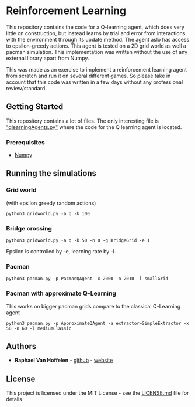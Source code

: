 # Reinforcement Learning

This repository contains the code for a Q-learning agent, which does very little on construction, but instead learns by trial and error from interactions with the environment through its update method. The agent aslo has access to epsilon-greedy actions. This agent is tested on a 2D grid world as well a pacman simulation.
This implementation was written without the use of any external library apart from Numpy.

This was made as an exercise to implement a reinforcement learning agent from scratch and run it on several different games. So please take in account that this code was written in a few days without any professional review/standard.

## Getting Started

This repository contains a lot of files. The only interesting file is ["qlearningAgents.py"](qlearningAgents.py) where the code for the Q learning agent is located.

### Prerequisites

- [Numpy](https://numpy.org/)

## Running the simulations

### Grid world

(with epsilon greedy random actions)

```[Python]
python3 gridworld.py -a q -k 100
```

### Bridge crossing

``` [Python]
python3 gridworld.py -a q -k 50 -n 0 -g BridgeGrid -e 1
```

Epsilon is controlled by -e, learning rate by -l.

### Pacman

```[python]
python3 pacman.py -p PacmanQAgent -x 2000 -n 2010 -l smallGrid
```

### Pacman with approximate Q-Learning

This works on bigger pacman grids compare to the classical Q-Learning agent

```[pyton]
python3 pacman.py -p ApproximateQAgent -a extractor=SimpleExtractor -x 50 -n 60 -l mediumClassic
```

## Authors

- **Raphael Van Hoffelen** - [github](https://github.com/dskart) - [website](https://www.raphaelvanhoffelen.com/)

## License

This project is licensed under the MIT License - see the [LICENSE.md](LICENSE.md) file for details
